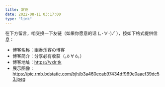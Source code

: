 ```yaml
---
title: 友链
date: 2022-08-11 03:17:00
type: "link"
---
```

在下方留言，咱交换一下友链（如果你愿意的话 (｡･∀･)ﾉﾞ），按如下格式提供信息：

* 博客名称：幽香乐容の博客
* 博客简介：分享必有收获（｡ò ∀ ó｡）
* 博客地址：https://yxlr.tk
* 展示图像：https://pic.rmb.bdstatic.com/bjh/b3a460ecab97434df969e0aaef39dc53.jpeg